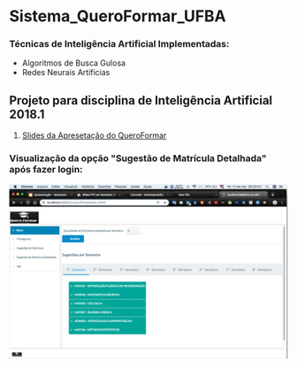 # Sistema_QueroFormar_UFBA

### Técnicas de Inteligência Artificial Implementadas:
- Algoritmos de Busca Gulosa
- Redes Neurais Artificias 

## Projeto para disciplina de Inteligência Artificial 2018.1

1. [Slides da Apresetação do QueroFormar](slides.pdf)


### Visualização da opção "Sugestão de Matrícula Detalhada" após fazer login:

![capa](foto.png)


